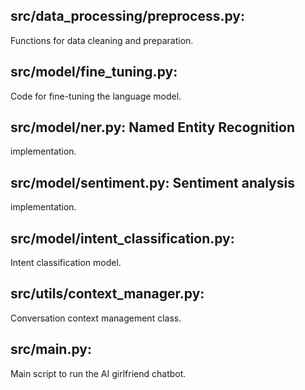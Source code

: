 ## src/data_processing/preprocess.py:

Functions for data cleaning and preparation.

## src/model/fine_tuning.py:

Code for fine-tuning the language model.

## src/model/ner.py: Named Entity Recognition

implementation.

## src/model/sentiment.py: Sentiment analysis

implementation.

## src/model/intent_classification.py:

Intent classification model.

## src/utils/context_manager.py:

Conversation context management class.

## src/main.py:

Main script to run the AI girlfriend chatbot.
